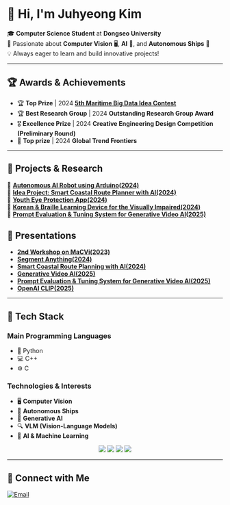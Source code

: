 # 👋 Hi, I'm Juhyeong Kim
🎓 **Computer Science Student** at **Dongseo University**  
🚀 Passionate about **Computer Vision** 🖥, **AI** 🤖, and **Autonomous Ships** 🚢    
💡 Always eager to learn and build innovative projects!  

---

## 🏆 Awards & Achievements
- 🏆 **Top Prize** | 2024 [**5th Maritime Big Data Idea Contest**](https://github.com/kjh46/2024-Idea-contest)  
- 🏆 **Best Research Group** | 2024 **Outstanding Research Group Award**  
- 🎖 **Excellence Prize** | 2024 **Creative Engineering Design Competition (Preliminary Round)**  
- 🏅 **Top prize** | 2024 **Global Trend Frontiers**

---

## 🔬 Projects & Research 
🔹 [**Autonomous AI Robot using Arduino(2024)**](#링크추가예정)  
🔹 [**Idea Project: Smart Coastal Route Planner with AI(2024)**](https://github.com/kjh46/2024-Idea-contest)  
🔹 [**Youth Eye Protection App(2024)**](#링크추가예정)   
🔹 [**Korean & Braille Learning Device for the Visually Impaired(2024)**](https://github.com/kjh46/braille-learning-dodam)  
🔹 [**Prompt Evaluation & Tuning System for Generative Video AI(2025)**](https://github.com/kjh46/Prompt-Evaluation-Tuning-System-for-Generative-Video-AI) 

## 📢 Presentations
- [**2nd Workshop on MaCVi(2023)**](https://docs.google.com/presentation/d/1VW8PEcOLfjcbr1rOTcwdq-njaWzffqfn/edit?usp=sharing&ouid=103431634017453422378&rtpof=true&sd=true)
- [**Segment Anything(2024)**](https://docs.google.com/presentation/d/1tSahW_3ZBXaZp6BF4wdA7xNad9CsjRfH/edit?usp=sharing&ouid=103431634017453422378&rtpof=true&sd=true)
- [**Smart Coastal Route Planning with AI(2024)**](https://docs.google.com/presentation/d/1RYbGqs6lpAIVP-4Hk73AccDVJ2k3yR5i/edit?usp=sharing&ouid=104527825296091609113&rtpof=true&sd=true)
- [**Generative Video AI(2025)**](https://docs.google.com/presentation/d/1t2JtYUDfIvrcXLoVVCVFhciN8NP3DxCU/edit?usp=sharing&ouid=104527825296091609113&rtpof=true&sd=true)
- [**Prompt Evaluation & Tuning System for Generative Video AI(2025)**](https://docs.google.com/presentation/d/1B6ffyqhkdQAL6IHwba99IYq-ONjKVi34/edit?usp=sharing&ouid=104527825296091609113&rtpof=true&sd=tru)
- [**OpenAI CLIP(2025)**](https://docs.google.com/presentation/d/1yu2jWNYJve8h9BEGp7jN8yosopj0HhSG7faPksL4AnI/edit?usp=drive_link)





---

## 🚀 Tech Stack
### **Main Programming Languages**
- 🐍 Python
- 💻 C++
- ⚙️ C

### **Technologies & Interests**
- 🖥 **Computer Vision**
- 🚢 **Autonomous Ships**
- 🎨 **Generative AI**
- 🔍 **VLM (Vision-Language Models)**
- 🤖 **AI & Machine Learning**

<p align="center">
  <img src="https://img.shields.io/badge/Python-3776AB?style=for-the-badge&logo=python&logoColor=white"/>
  <img src="https://img.shields.io/badge/C++-00599C?style=for-the-badge&logo=c%2B%2B&logoColor=white"/>
  <img src="https://img.shields.io/badge/C-A8B9CC?style=for-the-badge&logo=c&logoColor=white"/>
  <img src="https://img.shields.io/badge/OpenCV-5C3EE8?style=for-the-badge&logo=opencv&logoColor=white"/>
</p>

---

## 🔗 Connect with Me
[![Email](https://img.shields.io/badge/Email-dddddrla@naver.com-D14836?style=for-the-badge&logo=gmail&logoColor=white)](mailto:dddddrla@naver.com)
